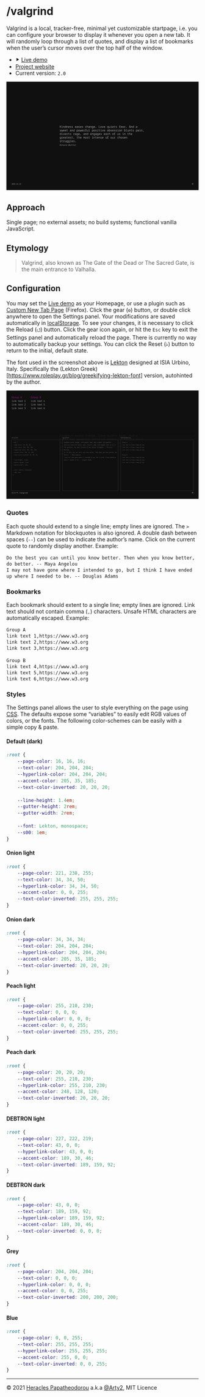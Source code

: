 # /valgrind

Valgrind is a local, tracker-free, minimal yet customizable startpage, i.e. you can configure your browser to display it whenever you open a new tab. It will randomly loop through a list of quotes, and display a list of bookmarks when the user’s cursor moves over the top half of the window.

- ⯈ [Live demo](https://rawcdn.githack.com/Arty2/valgrind/master/valgrind.html)
- [Project website](https://heracl.es)
- Current version: `2.0`

![Screenshot of Valgrind’s start view](./screenshots/valgrind-screenshot_01.png)

## Approach

Single page; no external assets; no build systems; functional vanilla JavaScript.

## Etymology

> Valgrind, also known as The Gate of the Dead or The Sacred Gate, is the main entrance to Valhalla.


## Configuration

You may set the [Live demo](https://rawcdn.githack.com/Arty2/valgrind/master/valgrind.html) as your Homepage, or use a plugin such as [Custom New Tab Page](https://addons.mozilla.org/en-US/firefox/addon/custom-new-tab-page/) (Firefox). Click the gear (`⚙`) button, or double click anywhere to open the Settings panel. Your modifications are saved automatically in [localStorage](https://developer.mozilla.org/en-US/docs/Web/API/Window/localStorage). To see your changes, it is necessary to click the Reload (`⭯`) button. Click the gear icon again, or hit the `Esc` key to exit the Settings panel and automatically reload the page. There is currently no way to automatically backup your settings. You can click the Reset (`⭞`) button to return to the initial, default state.

The font used in the screenshot above is [Lekton](https://fonts.google.com/specimen/Lekton) designed at ISIA Urbino, Italy. Specifically the (Lekton Greek)[https://www.roleplay.gr/blog/greekifying-lekton-font] version, autohinted by the author.

![Screenshot of Valgrind’s Settings panel](./screenshots/valgrind-screenshot_02.png)

### Quotes

Each quote should extend to a single line; empty lines are ignored. The `> ` Markdown notation for blockquotes is also ignored. A double dash between spaces (` -- `) can be used to indicate the author’s name. Click on the current quote to randomly display another. Example:

```
Do the best you can until you know better. Then when you know better, do better. -- Maya Angelou
I may not have gone where I intended to go, but I think I have ended up where I needed to be. -- Douglas Adams
```

### Bookmarks

Each bookmark should extent to a single line; empty lines are ignored. Link text should not contain comma (`,`) characters. Unsafe HTML characters are automatically escaped. Example:

```
Group A
link text 1,https://www.w3.org
link text 2,https://www.w3.org
link text 3,https://www.w3.org

Group B
link text 4,https://www.w3.org
link text 5,https://www.w3.org
link text 6,https://www.w3.org
```

### Styles

The Settings panel allows the user to style everything on the page using [CSS](https://developer.mozilla.org/en-US/docs/Learn/CSS/First_steps/What_is_CSS). The defaults expose some “variables” to easily edit RGB values of colors, or the fonts. The following color-schemes can be easily with a simple copy & paste.

#### Default (dark)

```css
:root {
	--page-color: 16, 16, 16;
	--text-color: 204, 204, 204;
	--hyperlink-color: 204, 204, 204;
	--accent-color: 205, 35, 185;
	--text-color-inverted: 20, 20, 20;

	--line-height: 1.4em;
	--gutter-height: 2rem;
	--gutter-width: 2rem;

	--font: Lekton, monospace;
	--s00: 1em;
}
```

#### Onion light

```css
:root {
	--page-color: 221, 238, 255;
	--text-color: 34, 34, 50;
	--hyperlink-color: 34, 34, 50;
	--accent-color: 0, 0, 255;
	--text-color-inverted: 255, 255, 255;
}
```

#### Onion dark

```css
:root {
	--page-color: 34, 34, 34;
	--text-color: 204, 204, 204;
	--hyperlink-color: 204, 204, 204;
	--accent-color: 205, 35, 185;
	--text-color-inverted: 20, 20, 20;
}
```

#### Peach light

```css
:root {
	--page-color: 255, 210, 230;
	--text-color: 0, 0, 0;
	--hyperlink-color: 0, 0, 0;
	--accent-color: 0, 0, 255;
	--text-color-inverted: 255, 255, 255;
}
```

#### Peach dark

```css
:root {
	--page-color: 20, 20, 20;
	--text-color: 255, 210, 230;
	--hyperlink-color: 255, 210, 230;
	--accent-color: 248, 128, 120;
	--text-color-inverted: 20, 20, 20;
}
```

#### DEBTRON light

```css
:root {
	--page-color: 227, 222, 219;
	--text-color: 43, 0, 0;
	--hyperlink-color: 43, 0, 0;
	--accent-color: 189, 30, 46;
	--text-color-inverted: 189, 159, 92;
}
```

#### DEBTRON dark

```css
:root {
	--page-color: 43, 0, 0;
	--text-color: 189, 159, 92;
	--hyperlink-color: 189, 159, 92;
	--accent-color: 189, 30, 46;
	--text-color-inverted: 0, 0, 0;
}
```

#### Grey

```css
:root {
	--page-color: 204, 204, 204;
	--text-color: 0, 0, 0;
	--hyperlink-color: 0, 0, 0;
	--accent-color: 0, 0, 255;
	--text-color-inverted: 200, 200, 200;
}
```

#### Blue

```css
:root {
	--page-color: 0, 0, 255;
	--text-color: 255, 255, 255;
	--hyperlink-color: 255, 255, 255;
	--accent-color: 255, 0, 0;
	--text-color-inverted: 0, 0, 255;
}
```

* * *

© 2021 [Heracles Papatheodorou](https://heracl.es) a.k.a [@Arty2](https://www.twitter.com/Arty2), MIT Licence